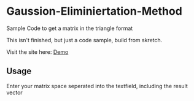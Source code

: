 # Gaussion-Eliminiertation-Method
Sample Code to get a matrix in the triangle format

This isn't finished, but just a code sample, build from skretch.

Visit the site here:
[Demo](https://rawgit.com/xremix/Gaussion-Eliminiertation-Method/master/gaussion-elimination.html)

## Usage
Enter your matrix space seperated into the textfield, including the result vector